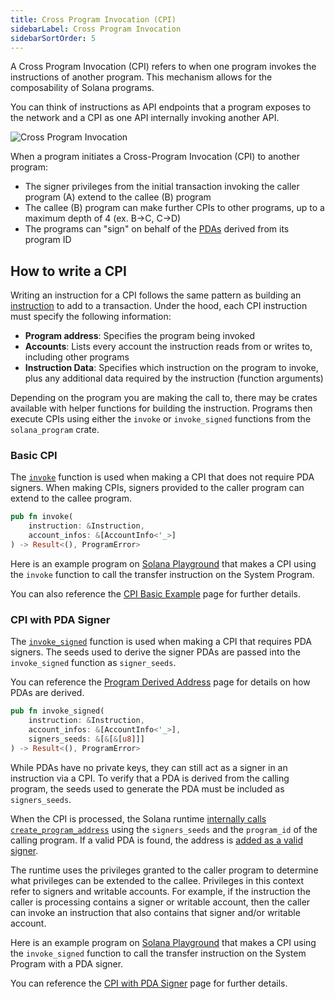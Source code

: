 ```yaml
---
title: Cross Program Invocation (CPI)
sidebarLabel: Cross Program Invocation
sidebarSortOrder: 5
---
```


A Cross Program Invocation (CPI) refers to when one program invokes the
instructions of another program. This mechanism allows for the composability of
Solana programs.

You can think of instructions as API endpoints that a program exposes to the
network and a CPI as one API internally invoking another API.

![Cross Program Invocation](/assets/docs/core/cpi/cpi.svg)

When a program initiates a Cross-Program Invocation (CPI) to another program:

- The signer privileges from the initial transaction invoking the caller program
  (A) extend to the callee (B) program
- The callee (B) program can make further CPIs to other programs, up to a
  maximum depth of 4 (ex. B->C, C->D)
- The programs can "sign" on behalf of the [PDAs](/docs/core/pda) derived from
  its program ID

## How to write a CPI

Writing an instruction for a CPI follows the same pattern as building an
[instruction](/docs/core/transactions#instruction) to add to a transaction.
Under the hood, each CPI instruction must specify the following information:

- **Program address**: Specifies the program being invoked
- **Accounts**: Lists every account the instruction reads from or writes to,
  including other programs
- **Instruction Data**: Specifies which instruction on the program to invoke,
  plus any additional data required by the instruction (function arguments)

Depending on the program you are making the call to, there may be crates
available with helper functions for building the instruction. Programs then
execute CPIs using either the `invoke` or `invoke_signed` functions from the
`solana_program` crate.

### Basic CPI

The
[`invoke`](https://github.com/solana-labs/solana/blob/master/sdk/program/src/program.rs#L132)
function is used when making a CPI that does not require PDA signers. When
making CPIs, signers provided to the caller program can extend to the callee
program.

```rust
pub fn invoke(
    instruction: &Instruction,
    account_infos: &[AccountInfo<'_>]
) -> Result<(), ProgramError>
```

Here is an example program on
[Solana Playground](https://beta.solpg.io/github.com/ZYJLiu/doc-examples/tree/main/cpi-invoke)
that makes a CPI using the `invoke` function to call the transfer instruction on
the System Program.

You can also reference the [CPI Basic Example](/docs/core/cpi/how-to-cpi) page
for further details.

### CPI with PDA Signer

The
[`invoke_signed`](https://github.com/solana-labs/solana/blob/master/sdk/program/src/program.rs#L247)
function is used when making a CPI that requires PDA signers. The seeds used to
derive the signer PDAs are passed into the `invoke_signed` function as
`signer_seeds`.

You can reference the [Program Derived Address](/docs/core/pda) page for details
on how PDAs are derived.

```rust
pub fn invoke_signed(
    instruction: &Instruction,
    account_infos: &[AccountInfo<'_>],
    signers_seeds: &[&[&[u8]]]
) -> Result<(), ProgramError>
```

While PDAs have no private keys, they can still act as a signer in an
instruction via a CPI. To verify that a PDA is derived from the calling program,
the seeds used to generate the PDA must be included as `signers_seeds`.

When the CPI is processed, the Solana runtime
[internally calls `create_program_address`](https://github.com/solana-labs/solana/blob/master/programs/bpf_loader/src/syscalls/cpi.rs#L550)
using the `signers_seeds` and the `program_id` of the calling program. If a
valid PDA is found, the address is
[added as a valid signer](https://github.com/solana-labs/solana/blob/master/programs/bpf_loader/src/syscalls/cpi.rs#L552).

The runtime uses the privileges granted to the caller program to determine what
privileges can be extended to the callee. Privileges in this context refer to
signers and writable accounts. For example, if the instruction the caller is
processing contains a signer or writable account, then the caller can invoke an
instruction that also contains that signer and/or writable account.

Here is an example program on
[Solana Playground](https://beta.solpg.io/github.com/ZYJLiu/doc-examples/tree/main/cpi-invoke-signed)
that makes a CPI using the `invoke_signed` function to call the transfer
instruction on the System Program with a PDA signer.

You can reference the
[CPI with PDA Signer](/docs/core/cpi/how-to-cpi-with-signer) page for further
details.
